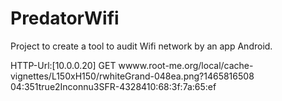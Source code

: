 # PredatorWifi

Project to create a tool to audit Wifi network by an app Android.

HTTP-Url:[10.0.0.20] GET wwww.root-me.org/local/cache-vignettes/L150xH150/rwhiteGrand-048ea.png?1465816508
04:351true2Inconnu3SFR-4328410:68:3f:7a:65:ef
